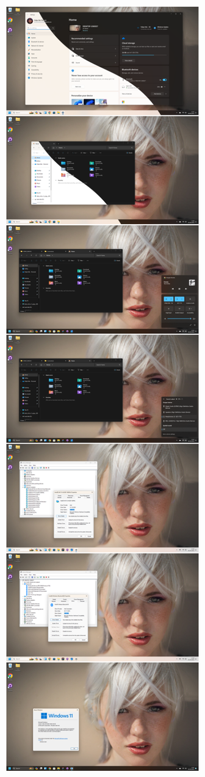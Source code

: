 ![](https://github.com/felipendc/the_best_windows_11_extracted_drivers_backup/blob/main/DEMO_IMAGES/config.png)
![](https://github.com/felipendc/the_best_windows_11_extracted_drivers_backup/blob/main/DEMO_IMAGES/eplore.png)
![](https://github.com/felipendc/the_best_windows_11_extracted_drivers_backup/blob/main/DEMO_IMAGES/dark%20theme.png)
![](https://github.com/felipendc/the_best_windows_11_extracted_drivers_backup/blob/main/DEMO_IMAGES/dark%20theme%202.png)
![](https://github.com/felipendc/the_best_windows_11_extracted_drivers_backup/blob/main/DEMO_IMAGES/ax200%20driver%20version.png)
![](https://github.com/felipendc/the_best_windows_11_extracted_drivers_backup/blob/main/DEMO_IMAGES/bluetooth%20driver%20version.png)
![](https://github.com/felipendc/the_best_windows_11_extracted_drivers_backup/blob/main/DEMO_IMAGES/winver.png)
